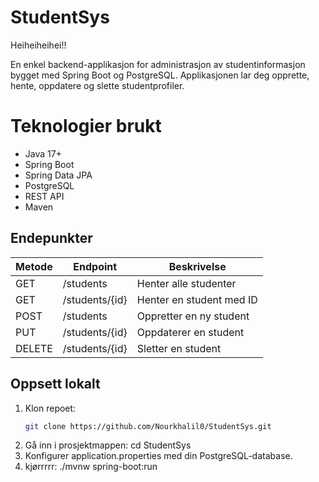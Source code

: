 # StudentSys

Heiheiheihei!!

En enkel backend-applikasjon for administrasjon av studentinformasjon bygget med Spring Boot og PostgreSQL. 
Applikasjonen lar deg opprette, hente, oppdatere og slette studentprofiler.

# Teknologier brukt
- Java 17+
- Spring Boot
- Spring Data JPA
- PostgreSQL
- REST API
- Maven

## Endepunkter

| Metode  | Endpoint        | Beskrivelse                |
| ------- | --------------- | -------------------------- |
| GET     | /students       | Henter alle studenter      |
| GET     | /students/{id}  | Henter en student med ID   |
| POST    | /students       | Oppretter en ny student    |
| PUT     | /students/{id}  | Oppdaterer en student      |
| DELETE  | /students/{id}  | Sletter en student        |

## Oppsett lokalt

1. Klon repoet:
   ```bash
   git clone https://github.com/Nourkhalil0/StudentSys.git

2. Gå inn i prosjektmappen: cd StudentSys
3. Konfigurer application.properties med din PostgreSQL-database.
4. kjørrrrr: ./mvnw spring-boot:run
